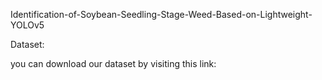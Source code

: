 Identification-of-Soybean-Seedling-Stage-Weed-Based-on-Lightweight-YOLOv5


Dataset:

you can download our dataset by visiting this link:
